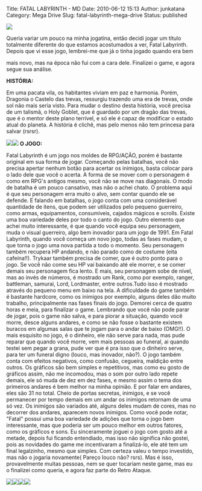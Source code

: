 Title: FATAL LABYRINTH - MD
Date: 2010-06-12 15:13
Author: junkatana
Category: Mega Drive
Slug: fatal-labyrinth-mega-drive
Status: published


[![](http://img31.imageshack.us/img31/1381/fatallabyrinth.jpg)](http://img31.imageshack.us/img31/1381/fatallabyrinth.jpg)<span
style="font-weight:bold;">
<!-- PELICAN_BEGIN_SUMMARY -->
Queria variar um pouco na minha jogatina, então decidi
jogar um título totalmente diferente do que estamos acostumados a ver,
Fatal Labyrinth.
Depois que vi esse jogo, lembrei-me que já o tinha jogado quando era bem
<!-- PELICAN_END_SUMMARY -->
mais novo, mas na época não fui com a cara dele. Finalizei o game, e
agora segue sua análise.

<span style="font-weight:bold;">HISTÓRIA:</span>

Em uma pacata vila, os habitantes viviam em paz e harmonia. Porém,
Dragonia o Castelo das trevas, ressurgiu trazendo uma era de trevas,
onde sol não mais seria visto. Para mudar o destino desta história, você
precisa de um talismã, o Holy Goblet, que é guardado por um dragão das
trevas, que é o mentor deste plano terrível, e só ele é capaz de
modificar o estado atual do planeta. A história é clichê, mas pelo menos
não tem princesa para salvar (rsrsr).

</span>[![](http://img532.imageshack.us/img532/7385/fatallabyrinth1copy.png)](http://img532.imageshack.us/img532/7385/fatallabyrinth1copy.png)[![](http://img31.imageshack.us/img31/8364/fatallabyrinthwcopy.png)](http://img31.imageshack.us/img31/8364/fatallabyrinthwcopy.png)
<span>
<span style="font-weight:bold;">O JOGO:</span>

</span><span>Fatal Labyrinth é um jogo nos moldes de RPG/AÇÃO, porém é
bastante original em sua forma de jogar. Começando pelas batalhas, você
não precisa apertar nenhum botão para acertar os inimigos, basta colocar
para o lado dele que você o acerta. A forma de se mover com o personagem
é como em RPG's antigos mesmo, você</span> não se move nas diagonais. O
modo de batalha é um pouco cansativo, mas não o achei chato. O problema
aqui é que seu personagem erra muito o alvo, sem contar quando ele se
defende. E falando em batalhas, o jogo conta com uma considerável
quantidade de itens, que podem ser utilizados pelo pequeno guerreiro,
como armas, equipamentos, consumíveis, cajados mágicos e scrolls. Existe
uma boa variedade deles por todo o canto do jogo. Outro elemento que
achei muito interessante, é que quando você equipa seu personagem, muda
o visual guerreiro, algo bem inovador para um jogo de 1991. Em Fatal
Labyrinth, quando você começa um novo jogo, todas as fases mudam, o que
torna o jogo uma nova partida a todo o momento. Seu personagem também
recupera HP andando, e não parado como de costume (eita cafeína!!).
Trykaar também precisa de comer, que é outro ponto para o jogo. Se você
não come seu HP vai baixando até ele morrer, e se comer demais seu
personagem fica lento. E mais, seu personagem sobe de nível, mas ao
invés de números, é mostrado um Rank, como por exemplo, ranger,
battleman, samurai, Lord, Lordmaster, entre outros.Tudo isso é mostrado
através do pequeno menu em baixo na tela. A dificuldade do game também é
bastante hardcore, como os inimigos por exemplo, alguns deles dão muito
trabalho, principalmente nas fases finais do jogo. Demorei cerca de
quatro horas e meia, para finalizar o game. Lembrando que você não pode
parar de jogar, pois o game não salva, e para piorar a situação, quando
você morre, desce alguns andares, e como se não fosse o bastante existem
buracos em algumas salas que te jogam para o andar de baixo (OMG!!). O
mais esquisito no jogo, é o dinheiro, ele não serve para nada, mas pude
reparar que quando você morre, vem mais pessoas ao funeral, ai quando
testei sem pegar a grana, pude ver que é pra isso que o dinheiro serve,
para ter um funeral digno (louco, mas inovador, não?). O jogo também
conta com efeitos negativos, como confusão, cegueira, maldição entre
outros. Os gráficos são bem simples e repetitivos, mas como eu gosto de
gráficos assim, não me incomodou, mas o som por outro lado repete
demais, ele só muda de dez em dez fases, e mesmo assim o tema dos
primeiros andares é bem melhor na minha opinião. E por falar em andares,
eles são 31 no total. Cheio de portas secretas, inimigos, e se você
permanecer por tempo demais em um andar os inimigos retornam de uma só
vez. Os inimigos são variados até, alguns deles mudam de cores, mas no
decorrer dos andares, aparecem novos inimigos. Como você pode notar,
"Fatal" possui uma boa variedade de adições que torna o jogo bem
interessante, mas que poderia ser um pouco melhor em outros fatores,
como os gráficos e sons. Eu sinceramente joguei o jogo com gosto até a
metade, depois fui ficando entendiado, mas isso não significa não
gostei, pois as novidades do game me incentivaram a finalizá-lo, ele até
tem um final legalzinho, mesmo que simples. Com certeza valeu o tempo
investido, mas não o jogaria novamente( Pareço louco não? rsrs). Mas é
isso, provavelmente muitas pessoas, nem se quer tocariam neste game, mas
eu o finalizei como queria, e agora faz parte do Retro Ataque.

[![](http://img99.imageshack.us/img99/5341/fatallabyrinthw013copy.png)](http://img99.imageshack.us/img99/5341/fatallabyrinthw013copy.png)[![](http://img194.imageshack.us/img194/7841/fatallabyrinthw028copy.png)](http://img194.imageshack.us/img194/7841/fatallabyrinthw028copy.png)[![](http://img704.imageshack.us/img704/9769/fatallabyrinthw032copy.png)](http://img704.imageshack.us/img704/9769/fatallabyrinthw032copy.png)[![](http://img715.imageshack.us/img715/5273/fatallabyrinthw033copy.png)](http://img715.imageshack.us/img715/5273/fatallabyrinthw033copy.png)
